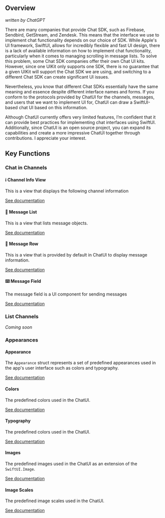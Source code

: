 ## Overview

*written by ChatGPT*

There are many companies that provide Chat SDK, such as Firebase, Sendbird, GetStream, and Zendesk. This means that the interface we use to implement chat functionality depends on our choice of SDK. While Apple's UI framework, SwiftUI, allows for incredibly flexible and fast UI design, there is a lack of available information on how to implement chat functionality, particularly when it comes to managing scrolling in message lists. To solve this problem, some Chat SDK companies offer their own Chat UI kits. However, since one UIKit only supports one SDK, there is no guarantee that a given UIKit will support the Chat SDK we are using, and switching to a different Chat SDK can create significant UI issues.

Nevertheless, you know that different Chat SDKs essentially have the same meaning and essence despite different interface names and forms. If you conform to the protocols provided by ChatUI for the channels, messages, and users that we want to implement UI for, ChatUI can draw a SwiftUI-based chat UI based on this information.

Although ChatUI currently offers very limited features, I’m confident that it can provide best practices for implementing chat interfaces using SwiftUI. Additionally, since ChatUI is an open source project, you can expand its capabilities and create a more impressive ChatUI together through contributions. I appreciate your interest.

## Key Functions

### Chat in Channels

#### ℹ️ Channel Info View
This is a view that displays the following channel information

[See documentation](/Documentation/Chat_in_Channel/ChannelInfoView.md)

#### 🥞 Message List
This is a view that lists message objects.

[See documentation](/Documentation/Chat_in_Channel/MessageList.md)

#### 💬 Message Row
This is a view that is provided by default in ChatUI to display message information.

[See documentation](/Documentation/Chat_in_Channel/MessageRow.md)

#### ⌨️ Message Field

The message field is a UI component for sending messages

[See documentation](/Documentation/Chat_in_Channel/MessageField.md)

### List Channels 

*Coming soon*

### Appearances

#### Appearance

The `Appearance` struct represents a set of predefined appearances used in the app's user interface such as colors and typography.

[See documentation](/Documentation/Appearance/Appearance.md)

#### Colors

The predefined colors used in the ChatUI.

[See documentation](/Documentation/Appearance/Colors.md)

#### Typography

The predefined colors used in the ChatUI.

[See documentation](/Documentation/Appearance/Typography.md)

#### Images

The predefined images used in the ChatUI as an extension of the `SwiftUI.Image`.

[See documentation](/Documentation/Appearance/Images.md)

#### Image Scales

The predefined image scales used in the ChatUI.

[See documentation](/Documentation/Appearance/ImageScales.md)
